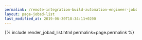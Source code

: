 ```yaml
---
permalink: /remote-integration-build-automation-engineer-jobs
layout: page-jobad-list
last_modified_at: 2019-06-30T18:34:11+0200
---
```

{% include render_jobad_list.html permalink=page.permalink %}
